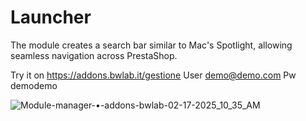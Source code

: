 # Launcher
The module creates a search bar similar to Mac's Spotlight, allowing seamless navigation across PrestaShop.

Try it on https://addons.bwlab.it/gestione
User    demo@demo.com
Pw      demodemo


![Module-manager-•-addons-bwlab-02-17-2025_10_35_AM](https://github.com/user-attachments/assets/be2a94ec-0c01-4493-9190-1746b3c4aa47)
